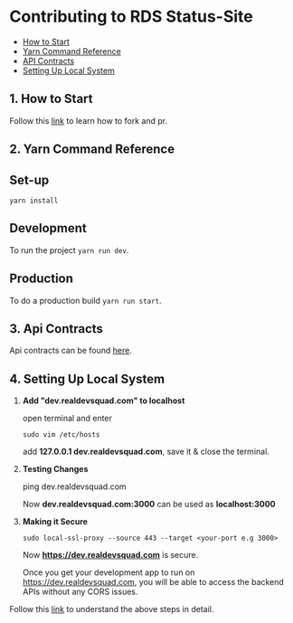 # Contributing to RDS Status-Site

- [How to Start](#1.-how-to-start)
- [Yarn Command Reference](#2.-yarn-command-reference)
- [API Contracts](#3.-api-contracts)
- [Setting Up Local System](#4.-setting-up-local-system)

##  **1. How to Start**

Follow this [link](https://github.com/Real-Dev-Squad/website-welcome/blob/main/CONTRIBUTING.md) to learn how to fork and pr.




## **2. Yarn Command Reference**

## Set-up

`yarn install`

## Development

To run the project `yarn run dev`.

## Production

To do a production build `yarn run start`.


## **3. Api Contracts**

Api contracts can be found [here](https://github.com/Real-Dev-Squad/website-api-contracts/tree/main/tasks).

## **4. Setting Up Local System**

 1. **Add "dev.realdevsquad.com" to localhost**
    
    open terminal and enter
    
    ```
    sudo vim /etc/hosts
    ```

    add **127.0.0.1   dev.realdevsquad.com**, save it & close the terminal.
    
 2. **Testing Changes**   
 
    ping dev.realdevsquad.com

    Now **dev.realdevsquad.com:3000** can be used as **localhost:3000**

 3. **Making it Secure**

    ```
    sudo local-ssl-proxy --source 443 --target <your-port e.g 3000>
    ```
    Now **https://dev.realdevsquad.com** is secure.

    Once you get your development app to run on https://dev.realdevsquad.com, you will be able to access the backend APIs without any CORS issues.

Follow this [link](https://github.com/Real-Dev-Squad/website-code-docs/tree/main/docs/dev/https-dev-url-cors) to understand the above steps in detail.
